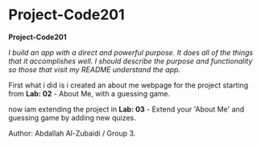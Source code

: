# Project-Code201

**Project-Code201**

*I build an app with a direct and powerful purpose. It does all of the things that it accomplishes well. I should describe the purpose and functionality so those that visit my README understand the app.*

First what i did is i created an about me webpage for the project starting from 
**Lab: 02** - About Me, with a guessing game.

now iam extending the project in **Lab: 03** - Extend your 'About Me' and guessing game by adding new quizes.

Author: Abdallah Al-Zubaidi / Group 3.
